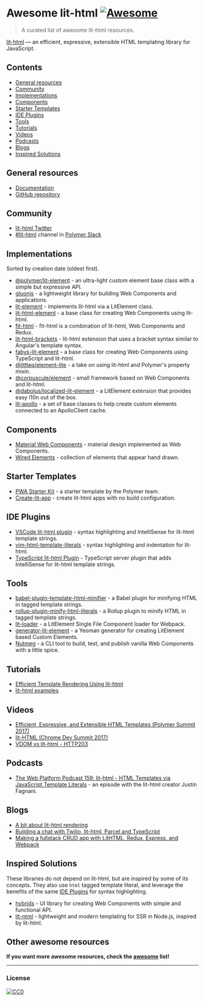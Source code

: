 # Awesome lit-html [![Awesome](https://cdn.rawgit.com/sindresorhus/awesome/d7305f38d29fed78fa85652e3a63e154dd8e8829/media/badge.svg)](https://github.com/sindresorhus/awesome)

> A curated list of awesome lit-html resources.

[lit-html](https://polymer.github.io/lit-html/) — an efficient, expressive, extensible HTML templating library for JavaScript.

## Contents

- [General resources](#general-resources)
- [Community](#community)
- [Implementations](#implementations)
- [Components](#components)
- [Starter Templates](#starter-templates)
- [IDE Plugins](#ide-plugins)
- [Tools](#tools)
- [Tutorials](#tutorials)
- [Videos](#videos)
- [Podcasts](#podcasts)
- [Blogs](#blogs)
- [Inspired Solutions](#inspired-solutions)

## General resources

- [Documentation](https://polymer.github.io/lit-html/)
- [GitHub repository](https://github.com/Polymer/lit-html)

## Community

- [lit-html Twitter](https://twitter.com/lit_html)
- [#lit-html](https://polymer.slack.com/archives/lit-html) channel in [Polymer Slack](https://polymer-slack.herokuapp.com/)

## Implementations

Sorted by creation date (oldest first).

- [@polymer/lit-element](https://github.com/Polymer/lit-element) - an ultra-light custom element base class with a simple but expressive API.
- [gluonjs](https://github.com/ruphin/gluonjs) - a lightweight library for building Web Components and applications.
- [lit-element](https://github.com/DiiLord/lit-element) - implements lit-html via a LitElement class.
- [lit-html-element](https://github.com/kenchris/lit-element) - a base class for creating Web Components using lit-html.
- [fit-html](https://github.com/Festify/fit-html) - fit-html is a combination of lit-html, Web Components and Redux.
- [lit-html-brackets](https://github.com/bgotink/lit-html-brackets) - lit-html extension that uses a bracket syntax similar to Angular's template syntax.
- [fabys-lit-element](https://github.com/fabysdev/fabys-lit-element) - a base class for creating Web Components using TypeScript and lit-html.
- [@littleq/element-lite](https://github.com/tjmonsi/element-lite) - a take on using lit-html and Polymer's property mixin.
- [@corpuscule/element](https://github.com/corpusculejs/corpuscule) - small framework based on Web Components and lit-html.
- [@dabolus/localized-lit-element](https://github.com/Dabolus/localized-lit-element) - a LitElement extension that provides easy l10n out of the box.
- [lit-apollo](https://github.com/bennypowers/lit-apollo) - a set of base classes to help create custom elements connected to an ApolloClient cache.

## Components

- [Material Web Components](https://github.com/material-components/material-components-web-components) - material design implemented as Web Components.
- [Wired Elements](https://github.com/wiredjs/wired-elements) - collection of elements that appear hand drawn.

## Starter Templates

- [PWA Starter Kit](https://github.com/Polymer/pwa-starter-kit) - a starter template by the Polymer team.
- [Create-lit-app](https://github.com/thepassle/create-lit-app) - create lit-html apps with no build configuration.

## IDE Plugins

- [VSCode lit-html plugin](https://github.com/mjbvz/vscode-lit-html) - syntax highlighting and IntelliSense for lit-html template strings.
- [vim-html-template-literals](https://github.com/jonsmithers/vim-html-template-literals) - syntax highlighting and indentation for lit-html.
- [TypeScript lit-html Plugin](https://github.com/Microsoft/typescript-lit-html-plugin) - TypeScript server plugin that adds IntelliSense for lit-html template strings.

## Tools

- [babel-plugin-template-html-minifier](https://github.com/goto-bus-stop/babel-plugin-template-html-minifier) - a Babel plugin for minifying HTML in tagged template strings.
- [rollup-plugin-minify-html-literals](https://github.com/asyncLiz/rollup-plugin-minify-html-literals) - a Rollup plugin to minify HTML in tagged template strings.
- [lit-loader](https://github.com/PolymerX/lit-loader) - a LitElement Single File Component loader for Webpack.
- [generator-lit-element](https://github.com/sebs/generator-lit-element) - a Yeoman generator for creating LitElement based Custom Elements.
- [Nutmeg](https://github.com/abraham/nutmeg-cli) - a CLI tool to build, test, and publish vanilla Web Components with a little spice.

## Tutorials
- [Efficient Template Rendering Using lit-html](https://alligator.io/web-components/lit-html/)
- [lit-html examples](https://github.com/LarsDenBakker/lit-html-examples)

## Videos
- [Efficient, Expressive, and Extensible HTML Templates (Polymer Summit 2017)](https://www.youtube.com/watch?v=ruql541T7gc)
- [lit-HTML (Chrome Dev Summit 2017)](https://www.youtube.com/watch?v=Io6JjgckHbg)
- [VDOM vs lit-html - HTTP203](https://www.youtube.com/watch?v=uCHZJy2n8Qs)

## Podcasts
- [The Web Platform Podcast 159: lit-html - HTML Templates via JavaScript Template Literals](https://thewebplatformpodcast.com/159-lithtml-html-templates-via-javascript-template-literals) -
an episode with the lit-html creator Justin Fagnani.

## Blogs
- [A bit about lit-html rendering](https://medium.com/@kennethrohde/a-bit-about-lit-html-rendering-2964c50ee56c)
- [Building a chat with Twilio, lit-html, Parcel and TypeScript](https://www.twilio.com/blog/2018/05/building-a-chat-with-twilio-lit-html-parcel-and-typescript.html)
- [Making a fullstack CRUD app with LitHTML, Redux, Express, and Webpack](https://medium.com/@pascalschilp/making-a-fullstack-crud-app-with-lithtml-redux-express-and-webpack-fe7e5cf8b3ef)

## Inspired Solutions

These libraries do not depend on lit-html, but are inspired by some of its concepts. They also use `html` tagged
template literal, and leverage the benefits of the same [IDE Plugins](#ide-plugins) for syntax highlighting.

- [hybrids](https://github.com/hybridsjs/hybrids) - UI library for creating Web Components with simple and functional API.
- [lit-ntml](https://github.com/motss/lit-ntml) - lightweight and modern templating for SSR in Node.js, inspired by lit-html.

## Other awesome resources
**If you want more awesome resources, check the [awesome](https://github.com/sindresorhus/awesome) list!**

---

### License

[![CC0](https://upload.wikimedia.org/wikipedia/commons/6/69/CC0_button.svg)](http://creativecommons.org/publicdomain/zero/1.0/)
